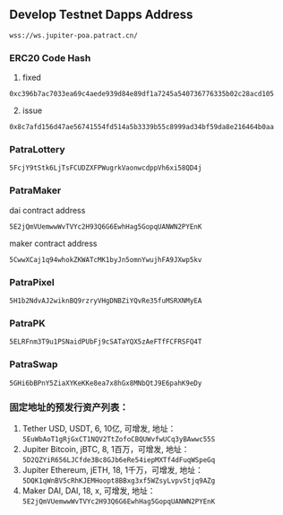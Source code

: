 ## Develop Testnet Dapps Address
```
wss://ws.jupiter-poa.patract.cn/
```

### ERC20 Code Hash
1. fixed
```
0xc396b7ac7033ea69c4aede939d84e89df1a7245a540736776335b02c28acd105
```
2. issue
```
0x8c7afd156d47ae56741554fd514a5b3339b55c8999ad34bf59da8e216464b0aa
```
### PatraLottery
```
5FcjY9tStk6LjTsFCUDZXFPWugrkVaonwcdppVh6xi58QD4j
```
### PatraMaker
dai contract address
```
5E2jQmVUemwwWvTVYc2H93Q6G6EwhHag5GopqUANWN2PYEnK
```
maker contract address
```
5CwwXCaj1q94whokZKWATcMK1byJn5omnYwujhFA9JXwp5kv
```
### PatraPixel
```
5H1b2NdvAJ2wiknBQ9rzryVHgDNBZiYQvRe35fuMSRXNMyEA
```
### PatraPK
```
5ELRFnm3T9u1PSNaidPUbFj9cSATaYQX5zAeFTfFCFRSFQ4T
```
### PatraSwap
```
5GHi6bBPnY5ZiaXYKeKKe8ea7x8hGx8MNbQtJ9E6pahK9eDy
```

### 固定地址的预发行资产列表：
1. Tether USD, USDT, 6, 10亿, 可增发,
   地址：`5EuWbAoT1gRjGxCT1NQV2TtZofoCBQUWvfwUCq3yBAwwc55S`
1. Jupiter Bitcoin, jBTC, 8, 1百万，可增发,
   地址：`5D2QZYiR656LJCfde3Bc8GJb6eRe54iepMXTf4dFuqWSpeGq`
1. Jupiter Ethereum, jETH, 18, 1千万，可增发,
   地址：`5DQK1qWnBV5cRhKJEMHoopt8BBxg3xf5WZsyLvpvStjq9AZg`
1. Maker DAI, DAI, 18, x, 可增发,
   地址：`5E2jQmVUemwwWvTVYc2H93Q6G6EwhHag5GopqUANWN2PYEnK`
